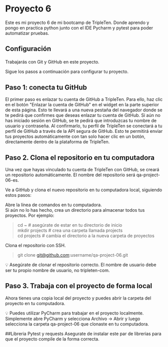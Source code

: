 # Proyecto 6

Este es mi proyecto 6 de mi bootcamp de TripleTen. Donde aprendo y pongo en practica python junto con el IDE Pycharm y pytest para poder automatizar pruebas.

## <p>Configuración <br>
Trabajarás con Git y GitHub en este proyecto.<br>

Sigue los pasos a continuación para configurar tu proyecto.<p>
## Paso 1: conecta tu GitHub<br>
El primer paso es enlazar tu cuenta de GitHub a TripleTen. Para ello, haz clic en el botón "Enlazar la cuenta de GitHub" en el widget en la parte superior de esta página. Esto te llevará a una nueva pestaña del navegador donde se te pedirá que confirmes que deseas enlazar tu cuenta de GitHub. Si aún no has iniciado sesión en GitHub, se te pedirá que introduzcas tu nombre de usuario y contraseña. Al confirmarlo, tu perfil de TripleTen se conectará a tu perfil de GitHub a través de la API segura de GitHub. Esto te permitirá enviar tus proyectos automáticamente con tan solo hacer clic en un botón, directamente dentro de la plataforma de TripleTen.
<br>
## Paso 2. Clona el repositorio en tu computadora<br>
Una vez que hayas vinculado tu cuenta de TripleTen con GitHub, se creará un repositorio automáticamente. El nombre del repositorio será qa-project-06-es.<br>

Ve a GitHub y clona el nuevo repositorio en tu computadora local, siguiendo estos pasos:<br>

Abre la línea de comandos en tu computadora.<br>
Si aún no lo has hecho, crea un directorio para almacenar todos tus proyectos. Por ejemplo:<br>
>cd ~               # asegúrate de estar en tu directorio de inicio<br>
>mkdir projects     # crea una carpeta llamada projects<br>
>cd projects        # cambia el directorio a la nueva carpeta de proyectos<br>

Clona el repositorio con SSH.<br>
>git clone git@github.com:username/qa-project-06.git<br>

💡 Asegúrate de clonar el repositorio correcto. El nombre de usuario debe ser tu propio nombre de usuario, no tripleten-com.<br>

## Paso 3. Trabaja con el proyecto de forma local<br>
Ahora tienes una copia local del proyecto y puedes abrir la carpeta del proyecto en tu computadora.<br>

💡 Puedes utilizar PyCharm para trabajar en el proyecto localmente. Simplemente abre PyCharm y selecciona Archivo → Abrir y luego selecciona la carpeta qa-project-06 que clonaste en tu computadora.

##Libreria Pytest y requests
Asegurate de instalar este par de librerias para que el proyecto compile de la forma correcta.
